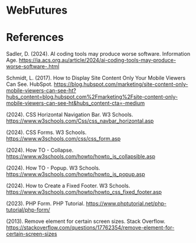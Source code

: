 # WebFutures

# References

Sadler, D. (2024). AI coding tools may produce worse software. Information Age. https://ia.acs.org.au/article/2024/ai-coding-tools-may-produce-worse-software-.html 

Schmidt, L. (2017). How to Display Site Content Only Your Mobile Viewers Can See. HubSpot. https://blog.hubspot.com/marketing/site-content-only-mobile-viewers-can-see-ht?hubs_content=blog.hubspot.com%2Fmarketing%2Fsite-content-only-mobile-viewers-can-see-ht&hubs_content-cta=-medium 

(2024). CSS Horizontal Navigation Bar. W3 Schools. https://www.w3schools.com/Css/css_navbar_horizontal.asp

(2024). CSS Forms. W3 Schools. https://www.w3schools.com/css/css_form.asp 

(2024). How TO - Collapse. https://www.w3schools.com/howto/howto_js_collapsible.asp 

(2024). How TO - Popup. W3 Schools. https://www.w3schools.com/howto/howto_js_popup.asp 

(2024). How to Create a Fixed Footer. W3 Schools. https://www.w3schools.com/howto/howto_css_fixed_footer.asp 

(2023). PHP Form. PHP Tutorial. https://www.phptutorial.net/php-tutorial/php-form/ 

(2013). Remove element for certain screen sizes. Stack Overflow. https://stackoverflow.com/questions/17762354/remove-element-for-certain-screen-sizes 